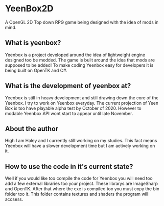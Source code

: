 # YeenBox2D

A OpenGL 2D Top down RPG game being designed with the idea of mods in mind.

## What is yeenbox?
Yeenbox is a project developed around the idea of lightweight engine designed too be modded. The game is built around the idea that mods are supposed to be added! To make coding Yeenbox easy for developers it is being built on OpenTK and C#.

## What is the development of yeenbox at?
Yeenbox is still in heavy development and still drawing down the core of the Yeenbox. I try to work on Yeenbox everyday. The current projection of Yeen Box is too have playable alpha test by October of 2020. However to modable Yeenbox API wont start to appear until late November.

## About the author
High I am Haley and I currently still working on my studies. This fact means Yeenbox will have a slower development time but I am actively working on it.

## How to use the code in it's current state?

Well if you would like too compile the code for Yeenbox you will need too add a few external libraries too your project. These librarys are ImageSharp and OpenTK. After that where the exe is compiled too you must copy the bin folder too it. This folder contains textures and shaders the program will accsess.
